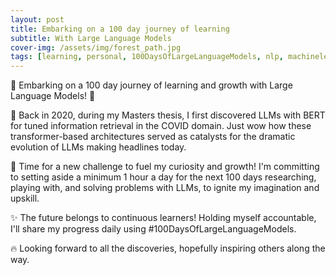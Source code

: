 ```yaml
---
layout: post
title: Embarking on a 100 day journey of learning
subtitle: With Large Language Models
cover-img: /assets/img/forest_path.jpg
tags: [learning, personal, 100DaysOfLargeLanguageModels, nlp, machinelearning, artificialintelligence, continuousLearning]
---
```

📢 Embarking on a 100 day journey of learning and growth with Large Language Models! 🚀

🧪 Back in 2020, during my Masters thesis, I first discovered LLMs with BERT for tuned information retrieval in the COVID domain. Just wow how these transformer-based architectures served as catalysts for the dramatic evolution of LLMs making headlines today.

💪 Time for a new challenge to fuel my curiosity and growth! I'm committing to setting aside a minimum 1 hour a day for the next 100 days researching, playing with, and solving problems with LLMs, to ignite my imagination and upskill.

✨ The future belongs to continuous learners! Holding myself accountable, I'll share my progress daily using #100DaysOfLargeLanguageModels.

🔥 Looking forward to all the discoveries, hopefully inspiring others along the way.